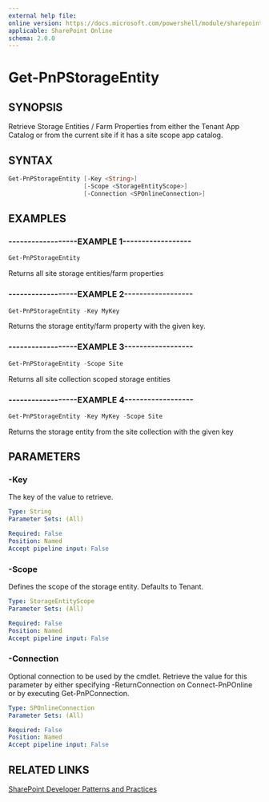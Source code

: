 ```yaml
---
external help file:
online version: https://docs.microsoft.com/powershell/module/sharepoint-pnp/get-pnpstorageentity
applicable: SharePoint Online
schema: 2.0.0
---
```

# Get-PnPStorageEntity

## SYNOPSIS
Retrieve Storage Entities / Farm Properties from either the Tenant App Catalog or from the current site if it has a site scope app catalog.

## SYNTAX

```powershell
Get-PnPStorageEntity [-Key <String>]
                     [-Scope <StorageEntityScope>]
                     [-Connection <SPOnlineConnection>]
```

## EXAMPLES

### ------------------EXAMPLE 1------------------
```powershell
Get-PnPStorageEntity
```

Returns all site storage entities/farm properties

### ------------------EXAMPLE 2------------------
```powershell
Get-PnPStorageEntity -Key MyKey
```

Returns the storage entity/farm property with the given key.

### ------------------EXAMPLE 3------------------
```powershell
Get-PnPStorageEntity -Scope Site
```

Returns all site collection scoped storage entities

### ------------------EXAMPLE 4------------------
```powershell
Get-PnPStorageEntity -Key MyKey -Scope Site
```

Returns the storage entity from the site collection with the given key

## PARAMETERS

### -Key
The key of the value to retrieve.

```yaml
Type: String
Parameter Sets: (All)

Required: False
Position: Named
Accept pipeline input: False
```

### -Scope
Defines the scope of the storage entity. Defaults to Tenant.

```yaml
Type: StorageEntityScope
Parameter Sets: (All)

Required: False
Position: Named
Accept pipeline input: False
```

### -Connection
Optional connection to be used by the cmdlet. Retrieve the value for this parameter by either specifying -ReturnConnection on Connect-PnPOnline or by executing Get-PnPConnection.

```yaml
Type: SPOnlineConnection
Parameter Sets: (All)

Required: False
Position: Named
Accept pipeline input: False
```

## RELATED LINKS

[SharePoint Developer Patterns and Practices](https://aka.ms/sppnp)
